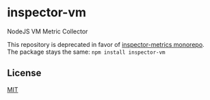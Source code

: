 # inspector-vm

NodeJS VM Metric Collector

This repository is deprecated in favor of [inspector-metrics monorepo](https://github.com/rstiller/inspector-metrics).  
The package stays the same: `npm install inspector-vm`

## License

[MIT](https://www.opensource.org/licenses/mit-license.php)
